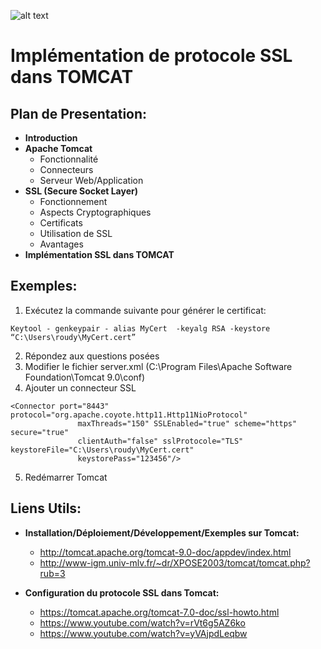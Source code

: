 ![alt text](https://encrypted-tbn0.gstatic.com/images?q=tbn:ANd9GcR1TMG5of1htgEp5JdeHWiKIv__jVMSkiHG-7lEhaDs2QlAtrgM)

# Implémentation de protocole  SSL dans TOMCAT

## Plan de Presentation:

- **Introduction**
- **Apache Tomcat**
  - Fonctionnalité
  - Connecteurs
  - Serveur Web/Application
- **SSL (Secure Socket Layer)**
  - Fonctionnement 
  - Aspects Cryptographiques
  - Certificats
  - Utilisation de SSL
  - Avantages
- **Implémentation SSL dans TOMCAT**


## Exemples:

1. Exécutez la commande suivante pour générer le certificat: 
```
Keytool - genkeypair - alias MyCert  -keyalg RSA -keystore “C:\Users\roudy\MyCert.cert”
```
2. Répondez aux questions posées
3. Modifier le fichier server.xml (C:\Program Files\Apache Software Foundation\Tomcat 9.0\conf)
4. Ajouter un connecteur SSL
```
<Connector port="8443" protocol="org.apache.coyote.http11.Http11NioProtocol"
               maxThreads="150" SSLEnabled="true" scheme="https" secure="true" 
               clientAuth="false" sslProtocole="TLS" keystoreFile="C:\Users\roudy\MyCert.cert" 
               keystorePass="123456"/>
```
5. Redémarrer Tomcat


## Liens Utils:

- **Installation/Déploiement/Développement/Exemples sur Tomcat:** 
  - <http://tomcat.apache.org/tomcat-9.0-doc/appdev/index.html>
  - <http://www-igm.univ-mlv.fr/~dr/XPOSE2003/tomcat/tomcat.php?rub=3>


- **Configuration du protocole SSL dans Tomcat:**
  - <https://tomcat.apache.org/tomcat-7.0-doc/ssl-howto.html>
  - <https://www.youtube.com/watch?v=rVt6g5AZ6ko>
  - <https://www.youtube.com/watch?v=yVAjpdLeqbw>
